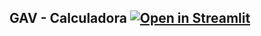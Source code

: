 ## GAV - Calculadora [![Open in Streamlit](https://static.streamlit.io/badges/streamlit_badge_black_white.svg)](https://gav-v1.streamlit.app/)
